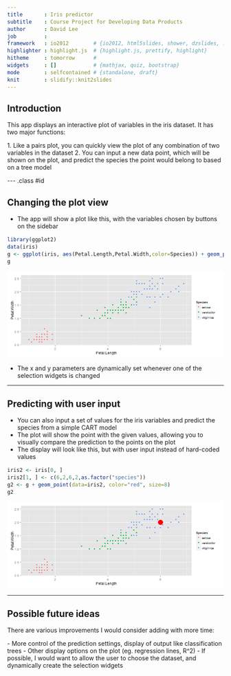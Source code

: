 ```yaml
---
title       : Iris predictor
subtitle    : Course Project for Developing Data Products
author      : David Lee
job         : 
framework   : io2012        # {io2012, html5slides, shower, dzslides, ...}
highlighter : highlight.js  # {highlight.js, prettify, highlight}
hitheme     : tomorrow      # 
widgets     : []            # {mathjax, quiz, bootstrap}
mode        : selfcontained # {standalone, draft}
knit        : slidify::knit2slides
---
```


## Introduction

<p>This app displays an interactive plot of variables in the iris dataset.  It has two major functions:</p>
1. Like a pairs plot, you can quickly view the plot of any combination of two variables in the dataset
2. You can input a new data point, which will be shown on the plot, and predict the species the point would belong to based on a tree model 

--- .class #id 

## Changing the plot view

- The app will show a plot like this, with the variables chosen by buttons on the sidebar

```r
library(ggplot2)
data(iris)
g <- ggplot(iris, aes(Petal.Length,Petal.Width,color=Species)) + geom_point()
g
```

![plot of chunk unnamed-chunk-1](assets/fig/unnamed-chunk-1-1.png) 
- The x and y parameters are dynamically set whenever one of the selection widgets is changed

---

## Predicting with user input

- You can also input a set of values for the iris variables and predict the species from a simple CART model
- The plot will show the point with the given values, allowing you to visually compare the prediction to the points on the plot
- The display will look like this, but with user input instead of hard-coded values

```r
iris2 <- iris[0, ]
iris2[1, ] <- c(6,2,6,2,as.factor("species"))
g2 <- g + geom_point(data=iris2, color="red", size=8)
g2
```

![plot of chunk unnamed-chunk-2](assets/fig/unnamed-chunk-2-1.png) 

---

## Possible future ideas

<p>There are various improvements I would consider adding with more time:</p>
- More control of the prediction settings, display of output like classification trees 
- Other display options on the plot (eg. regression lines, R^2)
- If possible, I would want to allow the user to choose the dataset, and dynamically create the selection widgets


